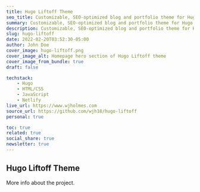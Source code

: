```yaml
---
title: Hugo Liftoff Theme
seo_title: Customizable, SEO-optimized blog and portfolio theme for Hugo with a modern design.
summary: Customizable, SEO-optimized blog and portfolio theme for Hugo with a modern design.
description: Customizable, SEO-optimized blog and portfolio theme for Hugo with a modern design.
slug: hugo-liftoff
date: 2022-02-20T03:52:30-05:00
author: John Doe
cover_image: hugo-liftoff.png
cover_image_alt: Homepage hero section of Hugo Liftoff theme
cover_image_from_bundle: true
draft: false

techstack:
    - Hugo
    - HTML/CSS
    - JavaScript
    - Netlify
live_url: https://www.wjholmes.com
source_url: https://github.com/wjh18/hugo-liftoff
personal: true

toc: true
related: true
social_share: true
newsletter: true
---
```


## Hugo Liftoff Theme

More info about the project.